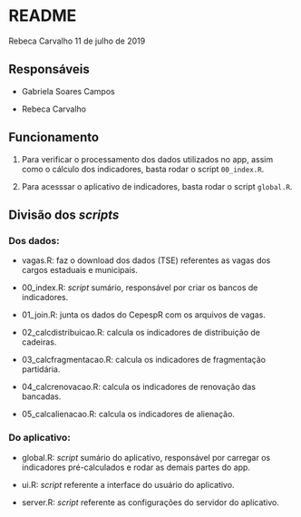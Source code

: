 README
================
Rebeca Carvalho
11 de julho de 2019

Responsáveis
------------

-   Gabriela Soares Campos

-   Rebeca Carvalho

Funcionamento
-------------

1.  Para verificar o processamento dos dados utilizados no app, assim como o cálculo dos indicadores, basta rodar o script `00_index.R`.

2.  Para acesssar o aplicativo de indicadores, basta rodar o script `global.R`.

Divisão dos *scripts*
---------------------

### Dos dados:

-   vagas.R: faz o download dos dados (TSE) referentes as vagas dos cargos estaduais e municipais.

-   00\_index.R: *script* sumário, responsável por criar os bancos de indicadores.

-   01\_join.R: junta os dados do CepespR com os arquivos de vagas.

-   02\_calcdistribuicao.R: calcula os indicadores de distribuição de cadeiras.

-   03\_calcfragmentacao.R: calcula os indicadores de fragmentação partidária.

-   04\_calcrenovacao.R: calcula os indicadores de renovação das bancadas.

-   05\_calcalienacao.R: calcula os indicadores de alienação.

### Do aplicativo:

-   global.R: *script* sumário do aplicativo, responsável por carregar os indicadores pré-calculados e rodar as demais partes do app.

-   ui.R: *script* referente a interface do usuário do aplicativo.

-   server.R: *script* referente as configurações do servidor do aplicativo.
